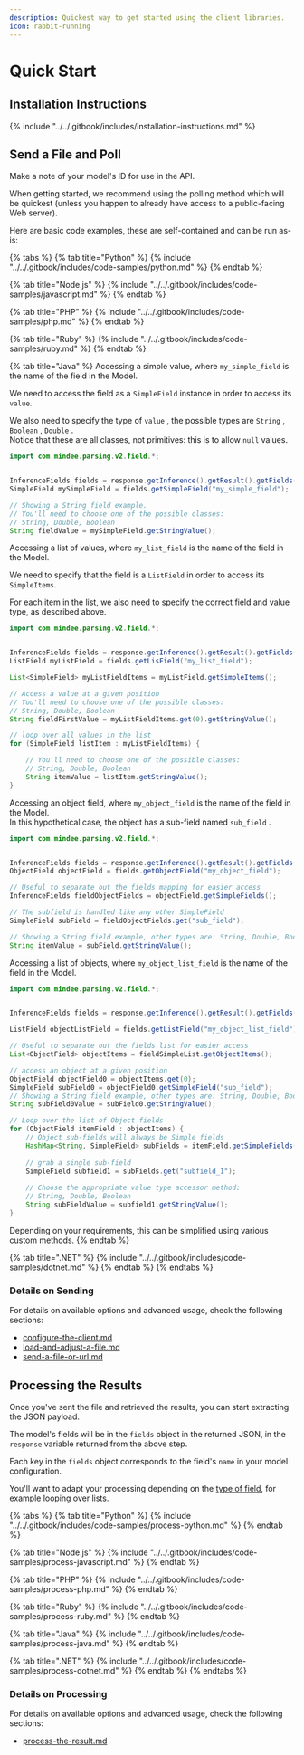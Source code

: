 ```yaml
---
description: Quickest way to get started using the client libraries.
icon: rabbit-running
---
```


# Quick Start

## Installation Instructions

{% include "../../.gitbook/includes/installation-instructions.md" %}

## Send a File and Poll

Make a note of your model's ID for use in the API.

When getting started, we recommend using the polling method which will be quickest (unless you happen to already have access to a public-facing Web server).

Here are basic code examples, these are self-contained and can be run as-is:

{% tabs %}
{% tab title="Python" %}
{% include "../../.gitbook/includes/code-samples/python.md" %}
{% endtab %}

{% tab title="Node.js" %}
{% include "../../.gitbook/includes/code-samples/javascript.md" %}
{% endtab %}

{% tab title="PHP" %}
{% include "../../.gitbook/includes/code-samples/php.md" %}
{% endtab %}

{% tab title="Ruby" %}
{% include "../../.gitbook/includes/code-samples/ruby.md" %}
{% endtab %}

{% tab title="Java" %}
Accessing a simple value, where `my_simple_field` is the name of the field in the Model.

We need to access the field as a `SimpleField` instance in order to access its `value`.

We also need to specify the type of `value` , the possible types are `String` , `Boolean` , `Double` .\
Notice that these are all classes, not primitives: this is to allow `null` values.

```java
import com.mindee.parsing.v2.field.*;


InferenceFields fields = response.getInference().getResult().getFields();
SimpleField mySimpleField = fields.getSimpleField("my_simple_field");

// Showing a String field example.
// You'll need to choose one of the possible classes:
// String, Double, Boolean
String fieldValue = mySimpleField.getStringValue();
```

Accessing a list of values, where `my_list_field` is the name of the field in the Model.

We need to specify that the field is a `ListField` in order to access its `SimpleItems`.

For each item in the list, we also need to specify the correct field and value type, as described above.

```java
import com.mindee.parsing.v2.field.*;


InferenceFields fields = response.getInference().getResult().getFields();
ListField myListField = fields.getLisField("my_list_field");

List<SimpleField> myListFieldItems = myListField.getSimpleItems();

// Access a value at a given position
// You'll need to choose one of the possible classes:
// String, Double, Boolean
String fieldFirstValue = myListFieldItems.get(0).getStringValue();

// loop over all values in the list
for (SimpleField listItem : myListFieldItems) {

    // You'll need to choose one of the possible classes:
    // String, Double, Boolean
    String itemValue = listItem.getStringValue();
}
```

Accessing an object field, where `my_object_field` is the name of the field in the Model.\
In this hypothetical case, the object has a sub-field named `sub_field` .

```java
import com.mindee.parsing.v2.field.*;


InferenceFields fields = response.getInference().getResult().getFields();
ObjectField objectField = fields.getObjectField("my_object_field");

// Useful to separate out the fields mapping for easier access
InferenceFields fieldObjectFields = objectField.getSimpleFields();

// The subfield is handled like any other SimpleField
SimpleField subField = fieldObjectFields.get("sub_field");

// Showing a String field example, other types are: String, Double, Boolean
String itemValue = subField.getStringValue();
```

Accessing a list of objects, where `my_object_list_field` is the name of the field in the Model.

```java
import com.mindee.parsing.v2.field.*;


InferenceFields fields = response.getInference().getResult().getFields();

ListField objectListField = fields.getListField("my_object_list_field");

// Useful to separate out the fields list for easier access
List<ObjectField> objectItems = fieldSimpleList.getObjectItems();

// access an object at a given position
ObjectField objectField0 = objectItems.get(0);
SimpleField subField0 = objectField0.getSimpleField("sub_field");
// Showing a String field example, other types are: String, Double, Boolean
String subField0Value = subField0.getStringValue();

// Loop over the list of Object fields
for (ObjectField itemField : objectItems) {
    // Object sub-fields will always be Simple fields
    HashMap<String, SimpleField> subFields = itemField.getSimpleFields();
    
    // grab a single sub-field
    SimpleField subfield1 = subFields.get("subfield_1");
    
    // Choose the appropriate value type accessor method:
    // String, Double, Boolean
    String subFieldValue = subfield1.getStringValue();
}
```

Depending on your requirements, this can be simplified using various custom methods.
{% endtab %}

{% tab title=".NET" %}
{% include "../../.gitbook/includes/code-samples/dotnet.md" %}
{% endtab %}
{% endtabs %}

### Details on Sending

For details on available options and advanced usage, check the following sections:

* [configure-the-client.md](configure-the-client.md "mention")
* [load-and-adjust-a-file.md](load-and-adjust-a-file.md "mention")
* [send-a-file-or-url.md](send-a-file-or-url.md "mention")

## Processing the Results

Once you've sent the file and retrieved the results, you can start extracting the JSON payload.

The model's fields will be in the `fields` object in the returned JSON, in the `response` variable returned from the above step.

Each key in the `fields` object corresponds to the field's `name` in your model configuration.

You'll want to adapt your processing depending on the [type of field](../../models/data-schema.md#field-types), for example looping over lists.

{% tabs %}
{% tab title="Python" %}
{% include "../../.gitbook/includes/code-samples/process-python.md" %}
{% endtab %}

{% tab title="Node.js" %}
{% include "../../.gitbook/includes/code-samples/process-javascript.md" %}
{% endtab %}

{% tab title="PHP" %}
{% include "../../.gitbook/includes/code-samples/process-php.md" %}
{% endtab %}

{% tab title="Ruby" %}
{% include "../../.gitbook/includes/code-samples/process-ruby.md" %}
{% endtab %}

{% tab title="Java" %}
{% include "../../.gitbook/includes/code-samples/process-java.md" %}
{% endtab %}

{% tab title=".NET" %}
{% include "../../.gitbook/includes/code-samples/process-dotnet.md" %}
{% endtab %}
{% endtabs %}

### Details on Processing

For details on available options and advanced usage, check the following sections:

* [process-the-result.md](process-the-result.md "mention")
